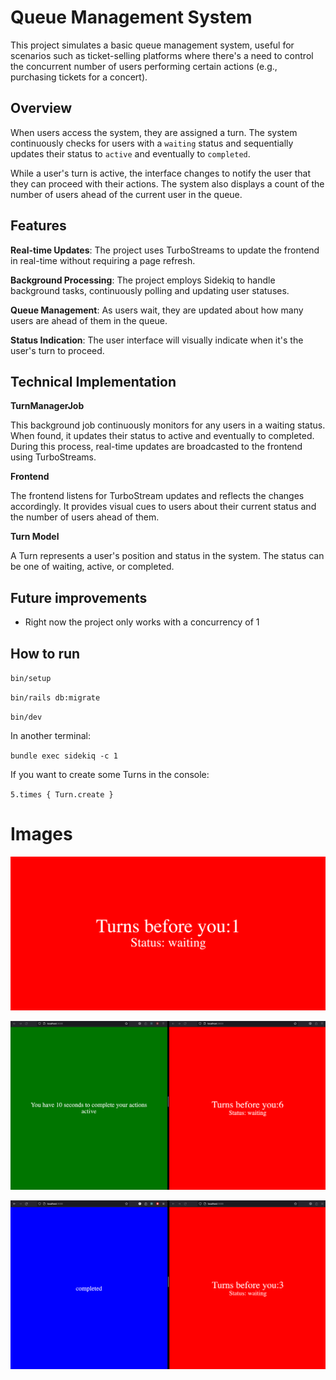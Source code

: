 # Queue Management System

This project simulates a basic queue management system, useful for scenarios such as ticket-selling platforms where there's a need to control the concurrent number of users performing certain actions (e.g., purchasing tickets for a concert).

## Overview

When users access the system, they are assigned a turn. The system continuously checks for users with a `waiting` status and sequentially updates their status to `active` and eventually to `completed`.

While a user's turn is active, the interface changes to notify the user that they can proceed with their actions. The system also displays a count of the number of users ahead of the current user in the queue.

## Features

**Real-time Updates**: The project uses TurboStreams to update the frontend in real-time without requiring a page refresh.

**Background Processing**: The project employs Sidekiq to handle background tasks, continuously polling and updating user statuses.

**Queue Management**: As users wait, they are updated about how many users are ahead of them in the queue.

**Status Indication**: The user interface will visually indicate when it's the user's turn to proceed.

## Technical Implementation
**TurnManagerJob**

This background job continuously monitors for any users in a waiting status. When found, it updates their status to active and eventually to completed. During this process, real-time updates are broadcasted to the frontend using TurboStreams.

**Frontend**

The frontend listens for TurboStream updates and reflects the changes accordingly. It provides visual cues to users about their current status and the number of users ahead of them.

**Turn Model**

A Turn represents a user's position and status in the system. The status can be one of waiting, active, or completed.

## Future improvements
- Right now the project only works with a concurrency of 1

## How to run
`bin/setup`

`bin/rails db:migrate`

`bin/dev`

In another terminal:

`bundle exec sidekiq -c 1`

If you want to create some Turns in the console:

`5.times { Turn.create }`

# Images

![waiting](README-images/waiting.png)

![active](README-images/active.png)

![completed](README-images/completed.png)
